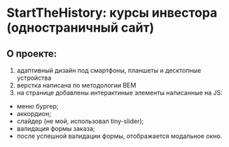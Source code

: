 # StartTheHistory: курсы инвестора (одностраничный сайт)

## О проекте:
1) адаптивный дизайн под смартфоны, планшеты и десктопные устройства
2) верстка написана по методологии BEM
3) на странице добавлены интерактиные элементы написанные на JS:
- меню бургер;
- аккордион;
- слайдер (не мой, использовал tiny-slider);
- валидация формы заказа;
- после успешной валидации формы, отображается модальное окно.
